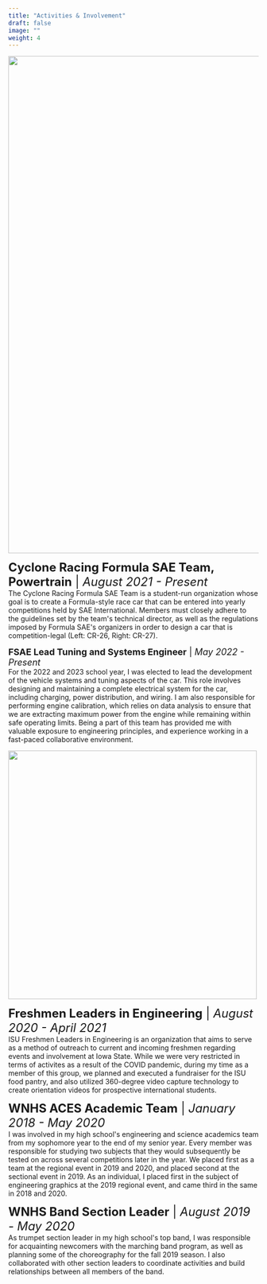 ```yaml
---
title: "Activities & Involvement"
draft: false
image: ""
weight: 4
---
```


<img src="cr-pic.jpg" width="1000"/>

<font size=5><strong>Cyclone Racing Formula SAE Team, Powertrain</strong> | <em>August 2021 - Present</em></font><br>
	The Cyclone Racing Formula SAE Team is a student-run organization whose goal is to create a Formula-style race car that can be entered into yearly competitions held by SAE International.
	Members must closely adhere to the guidelines set by the team's technical director, as well as the regulations imposed by Formula SAE's organizers in order to design a car that is competition-legal (Left: CR-26, Right: CR-27).

<font size=4><strong>FSAE Lead Tuning and Systems Engineer</strong> | <em>May 2022 - Present</em></font><br>
	For the 2022 and 2023 school year, I was elected to lead the development of the vehicle systems and tuning aspects of the car. This role involves designing and maintaining a complete electrical system for the car, including charging, power distribution,
	and wiring. I am also responsible for performing engine calibration, which relies on data analysis to ensure that we are extracting maximum power from the engine while remaining within safe operating limits.
	Being a part of this team has provided me with valuable exposure to engineering principles, and experience working in a fast-paced collaborative environment.

<img src="flie.jpg" width="500"/>

<font size=5><strong>Freshmen Leaders in Engineering</strong> | <em>August 2020 - April 2021</em></font><br>
	ISU Freshmen Leaders in Engineering is an organization that aims to serve as a method of outreach to current and incoming
	freshmen regarding events and involvement at Iowa State. While we were very restricted in terms of activites as a result of the COVID pandemic,
	during my time as a member of this group, we planned and executed a fundraiser for the ISU food pantry, and also utilized 360-degree video capture
	technology to create orientation videos for prospective international students.

<font size=5><strong>WNHS ACES Academic Team</strong> | <em>January 2018 - May 2020</em></font><br>
	I was involved in my high school's engineering and science academics team from my sophomore year to the end of my senior year. Every member was responsible for studying two
	subjects that they would subsequently be tested on across several competitions later in the year. We placed first as a team at the regional event in
	2019 and 2020, and placed second at the sectional event in 2019. As an individual, I placed first in the subject of engineering graphics at the 2019
	regional event, and came third in the same in 2018 and 2020.

<font size=5><strong>WNHS Band Section Leader</strong> | <em>August 2019 - May 2020</em></font><br>
	As trumpet section leader in my high school's top band, I was responsible for acquainting newcomers with the marching band program, as well as
	planning some of the choreography for the fall 2019 season. I also collaborated with other section leaders to coordinate activities and build
	relationships between all members of the band.
